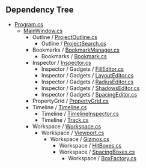## Dependency Tree

- [Program.cs](Program.cs)
	- [MainWindow.cs](MainWindow.cs)
		- Outline / [ProjectOutline.cs](Outline/ProjectOutline.cs)
			- Outline / [ProjectSearch.cs](Outline/ProjectSearch.cs)
		- Bookmarks / [BookmarkManager.cs](Bookmarks/BookmarkManager.cs)
			- Bookmarks / [Bookmark.cs](Bookmarks/Bookmark.cs)
		- Inspector / [Inspector.cs](Inspector/Inspector.cs)
			- Inspector / Gadgets / [FillEditor.cs](Inspector/Gadgets/FillEditor.cs)
			- Inspector / Gadgets / [LayoutEditor.cs](Inspector/Gadgets/LayoutEditor.cs)
			- Inspector / Gadgets / [RadiusEditor.cs](Inspector/Gadgets/RadiusEditor.cs)
			- Inspector / Gadgets / [ShadowsEditor.cs](Inspector/Gadgets/ShadowsEditor.cs)
			- Inspector / Gadgets / [SpacingEditor.cs](Inspector/Gadgets/SpacingEditor.cs)
		- PropertyGrid / [PropertyGrid.cs](PropertyGrid/PropertyGrid.cs)
		- Timeline / [Timeline.cs](Timeline/Timeline.cs)
			- Timeline / [TimelineInspector.cs](Timeline/TimelineInspector.cs)
			- Timeline / [Track.cs](Timeline/Track.cs)
		- Workspace / [Workspace.cs](Workspace/Workspace.cs)
			- Workspace / [Viewport.cs](Workspace/Viewport.cs)
				- Workspace / [Gizmos.cs](Workspace/Gizmos.cs)
					- Workspace / [HitBoxes.cs](Workspace/HitBoxes.cs)  
					- Workspace / [SpacingBoxes.cs](Workspace/SpacingBoxes.cs)
						- Workspace / [BoxFactory.cs](Workspace/BoxFactory.cs)
